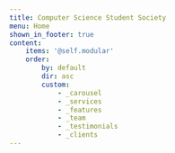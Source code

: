 ```yaml
---
title: Computer Science Student Society
menu: Home
shown_in_footer: true
content:
    items: '@self.modular'
    order:
        by: default
        dir: asc
        custom:
            - _carousel
            - _services
            - _features
            - _team
            - _testimonials
            - _clients
---
```

